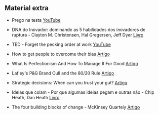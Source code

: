 ## Material extra

* Prego na testa [YouTube](https://www.youtube.com/watch?v=NYgkAZpA8V8)

* DNA do Inovador: dominando as 5 habilidades dos inovadores de ruptura - Clayton M. Christensen, Hal Gregersen, Jeff Dyer [Livro](https://www.amazon.com.br/DNA-inovador-Dominando-habilidades-inovadores-ebook/dp/B07H9HGSPS/)

* TED - Forget the pecking order at work [YouTube](https://www.ted.com/talks/margaret_heffernan_forget_the_pecking_order_at_work)

* How to get people to overcome their bias [Artigo](https://www.bbc.com/future/article/20170131-why-wont-some-people-listen-to-reason)

* What Is Perfectionism And How To Manage It For Good [Artigo](https://www.lifehack.org/621368/how-perfectionism-secretly-screws-you-up)

* Lafley's P&G Brand Cull and the 80/20 Rule [Artigo](https://hbr.org/2014/08/lafleys-pg-brand-cull-and-the-8020-rule)

* Strategic decisions: When can you trust your gut? [Artigo](https://www.mckinsey.com/capabilities/strategy-and-corporate-finance/our-insights/strategic-decisions-when-can-you-trust-your-gut)

* Ideias que colam - Por que algumas ideias pegam e outras não - Chip Heath, Dan Heath [Livro](https://www.amazon.com.br/Ideias-que-Colam-algumas-ideias/dp/8550803669)

* The four building blocks of change - McKinsey Quartely [Artigo](https://www.mckinsey.com/capabilities/people-and-organizational-performance/our-insights/the-four-building-blocks--of-change)